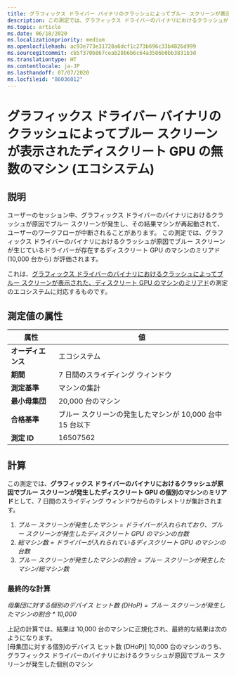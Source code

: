 ```yaml
---
title: グラフィックス ドライバー バイナリのクラッシュによってブルー スクリーンが表示されたディスクリート GPU の無数のマシン
description: この測定では、グラフィックス ドライバーのバイナリにおけるクラッシュが原因でブルー スクリーンが発生したディスクリート GPU の個別のマシンのミリアドとして、7 日間のスライディング ウィンドウからのテレメトリが集計されます
ms.topic: article
ms.date: 06/18/2020
ms.localizationpriority: medium
ms.openlocfilehash: ac93e773e31728a6dcf1c273b696c33b4826d999
ms.sourcegitcommit: cb5f370b867ceab28b6b6c64a3586b0bb3831b3d
ms.translationtype: HT
ms.contentlocale: ja-JP
ms.lasthandoff: 07/07/2020
ms.locfileid: "86036012"
---
```

# <a name="myriad-of-machines-with-discrete-gpu-that-had-a-blue-screen-caused-by-a-crash-in-the-graphics-driver-binary-ecosystem"></a>グラフィックス ドライバー バイナリのクラッシュによってブルー スクリーンが表示されたディスクリート GPU の無数のマシン (エコシステム)

## <a name="description"></a>説明

ユーザーのセッション中、グラフィックス ドライバーのバイナリにおけるクラッシュが原因でブルー スクリーンが発生し、その結果マシンが再起動されて、ユーザーのワークフローが中断されることがあります。 この測定では、グラフィックス ドライバーのバイナリにおけるクラッシュが原因でブルー スクリーンが生じているドライバーが存在するディスクリート GPU のマシンのミリアド (10,000 台から) が評価されます。 

これは、[グラフィックス ドライバーのバイナリにおけるクラッシュによってブルー スクリーンが表示された、ディスクリート GPU のマシンのミリアド](https://docs.microsoft.com/windows-hardware/drivers/dashboard/myriad-of-machines-that-had-blue-screen-caused-by-crash-in-graphics-driver-binary-discrete-standard)の測定のエコシステムに対応するものです。

## <a name="measure-attributes"></a>測定値の属性

|属性|値|
|----|----|
|**オーディエンス**|エコシステム|
|**期間**|7 日間のスライディング ウィンドウ|
|**測定基準**|マシンの集計|
|**最小母集団**|20,000 台のマシン|
|**合格基準**|ブルー スクリーンの発生したマシンが 10,000 台中 15 台以下|
|**測定 ID**|16507562|

## <a name="calculation"></a>計算

この測定では、**グラフィックス ドライバーのバイナリにおけるクラッシュが原因でブルー スクリーンが発生したディスクリート GPU の個別のマシン**の**ミリアド**として、7 日間のスライディング ウィンドウからのテレメトリが集計されます。
1. *ブルー スクリーンが発生したマシン = ドライバーが入れられており、ブルー スクリーンが発生したディスクリート GPU のマシンの台数*
2. *総マシン数 = ドライバーが入れられているディスクリート GPU のマシンの台数*
3. *ブルー スクリーンが発生したマシンの割合 = ブルー スクリーンが発生したマシン/総マシン数*

### <a name="final-calculation"></a>最終的な計算

*母集団に対する個別のデバイス ヒット数 (DHoP) = ブルー スクリーンが発生したマシンの割合 * 10,000*

上記の計算では、結果は 10,000 台のマシンに正規化され、最終的な結果は次のようになります。   
[母集団に対する個別のデバイス ヒット数 (DHoP)] 10,000 台のマシンのうち、グラフィックス ドライバーのバイナリにおけるクラッシュが原因でブルー スクリーンが発生した個別のマシン
